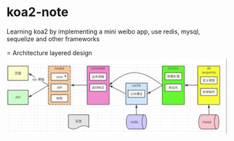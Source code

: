 # koa2-note
Learning koa2 by implementing a mini weibo app, use redis, mysql, sequelize and other frameworks

⭐️ Architecture layered design
[![](https://github.com/JLraining/koa2-note/raw/main/note/resources/097B6CEBBA57E7DD24562E2FDFF71D55.jpg)](https://github.com/JLraining/koa2-note/blob/main/note/resources/097B6CEBBA57E7DD24562E2FDFF71D55.jpg)
